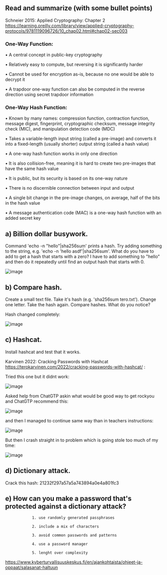 ## Read and summarize (with some bullet points)
Schneier 2015: Applied Cryptography: Chapter 2 https://learning.oreilly.com/library/view/applied-cryptography-protocols/9781119096726/10_chap02.html#chap02-sec003

### One-Way Function:
•	A central concept in public-key cryptography

•	Relatively easy to compute, but reversing it is significantly harder

•	Cannot be used for encryption as-is, because no one would be able to decrypt it

•	A trapdoor one-way function can also be computed in the reverse direction using secret trapdoor information


### One-Way Hash Function:
•	Known by many names: compression function, contraction function, message digest, fingerprint, cryptographic checksum, message integrity check (MIC), and manipulation detection code (MDC)

•	Takes a variable-length input string (called a pre-image) and converts it into a fixed-length (usually shorter) output string (called a hash value)

•	A one-way hash function works in only one direction

•	It is also collision-free, meaning it is hard to create two pre-images that have the same hash value

•	It is public, but its security is based on its one-way nature

•	There is no discernible connection between input and output

•	A single bit change in the pre-image changes, on average, half of the bits in the hash value

•	A message authentication code (MAC) is a one-way hash function with an added secret key















## a) Billion dollar busywork. 
Command 'echo -n "hello"|sha256sum' prints a hash. Try adding something to the string, e.g. 'echo -n 'hello asdf'|sha256sum'. What do you have to add to get a hash that starts with a zero? I have to add something to "hello" and then do it repeatedly until find an output hash that starts with 0.


![image](https://github.com/user-attachments/assets/bd77c8f4-dccf-4ec8-9001-b37bb7b0916d)



## b) Compare hash.
Create a small text file. Take it's hash (e.g. 'sha256sum tero.txt'). Change one letter. Take the hash again. Compare hashes. What do you notice?

Hash changed completely: 

![image](https://github.com/user-attachments/assets/0a08c8c8-8fd1-44e2-b730-db93187ee6ce)


## c) Hashcat. 
Install hashcat and test that it works.

Karvinen 2022: Cracking Passwords with Hashcat https://terokarvinen.com/2022/cracking-passwords-with-hashcat/ :

Tried this one but it didnt work:

![image](https://github.com/user-attachments/assets/2a0eec97-5a0e-44d4-9aee-3f0fdefda9a6)

Asked help from ChatGTP askin what would be good way to get rockyou and ChatGTP recommend this: 

![image](https://github.com/user-attachments/assets/7240c831-7349-4e48-ac21-89566890cd3b)

and then I managed to continue same way than in teachers instructions:

![image](https://github.com/user-attachments/assets/1a11d7d2-2cf2-4345-8733-767d93c62b5a)

But then I crash straight in to problem which is going stole too much of my time: 

![image](https://github.com/user-attachments/assets/10557b6e-969e-4837-901a-47426b0d0f71)



## d) Dictionary attack. 
Crack this hash: 21232f297a57a5a743894a0e4a801fc3

## e) How can you make a password that's protected against a dictionary attack?

                1. use randomly generated passphrases
                
                2. include a mix of characters
                
                3. avoid common passwords and patterns
                
                4. use a password manager
                
                5. lenght over complexity



https://www.kyberturvallisuuskeskus.fi/en/ajankohtaista/ohjeet-ja-oppaat/salasanat-haltuun
